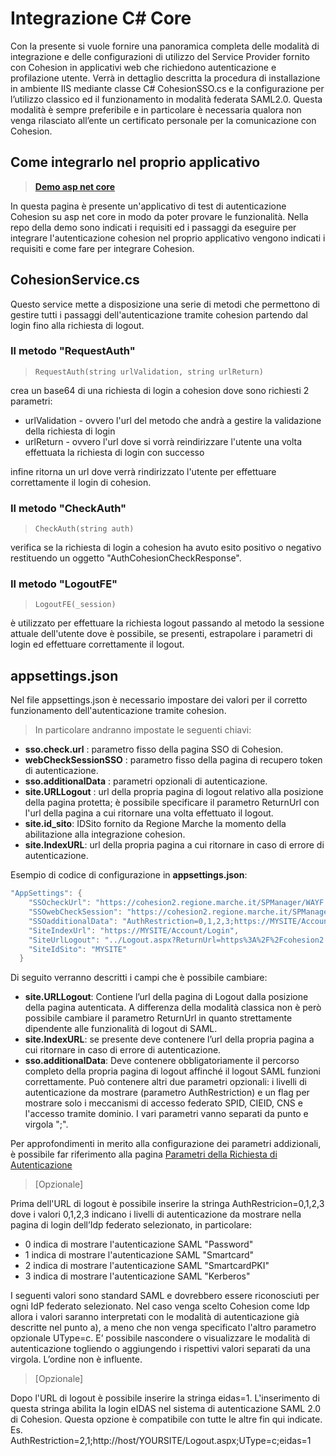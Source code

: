 # Integrazione C# Core

Con la presente si vuole fornire una panoramica completa delle modalità di integrazione e delle configurazioni di utilizzo del Service Provider fornito con Cohesion in applicativi web che richiedono autenticazione e profilazione utente.
Verrà in dettaglio descritta la procedura di installazione in ambiente IIS mediante classe C# CohesionSSO.cs e la configurazione per l’utilizzo classico ed il funzionamento in modalità federata SAML2.0.
Questa modalità è sempre preferibile e in particolare è necessaria qualora non venga rilasciato all’ente un certificato personale per la comunicazione con Cohesion.

## Come integrarlo nel proprio applicativo

>  **[Demo asp net core](https://github.com/regione-marche/Cohesion2NETCore)**

In questa pagina è presente un'applicativo di test di autenticazione Cohesion su asp net core in modo da poter provare le funzionalità.
Nella repo della demo sono indicati i requisiti ed i passaggi da eseguire per integrare l'autenticazione cohesion nel proprio applicativo vengono indicati i requisiti e come fare per integrare Cohesion.



## CohesionService.cs

Questo service mette a disposizione una serie di metodi che permettono di gestire tutti i passaggi dell'autenticazione tramite cohesion partendo dal login fino alla richiesta di logout.

### Il metodo "RequestAuth"

> `RequestAuth(string urlValidation, string urlReturn)`

crea un base64 di una richiesta di login a cohesion dove sono richiesti 2 parametri:
* urlValidation - ovvero l'url del metodo che andrà a gestire la validazione della richiesta di login
* urlReturn - ovvero l'url dove si vorrà reindirizzare l'utente una volta effettuata la richiesta di login con successo

infine ritorna un url dove verrà rindirizzato l'utente per effettuare correttamente il login di cohesion.

### Il metodo "CheckAuth"

> `CheckAuth(string auth)`

verifica se la richiesta di login a cohesion ha avuto esito positivo o negativo restituendo un oggetto "AuthCohesionCheckResponse".

### Il metodo "LogoutFE"

> `LogoutFE(_session)`

è utilizzato per effettuare la richiesta logout passando al metodo la sessione attuale dell'utente dove è possibile, se presenti, estrapolare i parametri di login ed effettuare correttamente il logout.

## appsettings.json

Nel file appsettings.json è necessario impostare dei valori per il corretto funzionamento dell'autenticazione tramite cohesion.

> In particolare andranno impostate le seguenti chiavi:

*  **sso.check.url** : parametro fisso della pagina SSO di Cohesion.
*  **webCheckSessionSSO** : parametro fisso della pagina di recupero token di autenticazione.
*  **sso.additionalData** : parametri opzionali di autenticazione.
*  **site.URLLogout** : url della propria pagina di logout relativo alla posizione della pagina protetta; è possibile specificare il parametro ReturnUrl con l'url della pagina a cui ritornare una volta effettuato il logout.
*  **site.id_sito**: IDSito fornito da Regione Marche la momento della abilitazione alla integrazione cohesion.
*  **site.IndexURL**: url della propria pagina a cui ritornare in caso di errore di autenticazione.

Esempio di codice di configurazione in **appsettings.json**:
```c#
"AppSettings": {
    "SSOcheckUrl": "https://cohesion2.regione.marche.it/SPManager/WAYF.aspx",
    "SSOwebCheckSession": "https://cohesion2.regione.marche.it/SPManager/webCheckSessionSSO.aspx",
    "SSOadditionalData": "AuthRestriction=0,1,2,3;https://MYSITE/Account/LogOff",
    "SiteIndexUrl": "https://MYSITE/Account/Login",
    "SiteUrlLogout": "../Logout.aspx?ReturnUrl=https%3A%2F%2Fcohesion2.regione.marche.it%2FSPManager%2FLogout.aspx",
    "SiteIdSito": "MYSITE"
  }
```

Di seguito verranno descritti i campi che è possibile cambiare:

* **site.URLLogout**: Contiene l’url della pagina di Logout dalla posizione della pagina autenticata. A differenza della modalità classica non è però possibile cambiare il parametro ReturnUrl in quanto strettamente dipendente alle funzionalità di logout di SAML.
* **site.IndexURL**: se presente deve contenere l’url della propria pagina a cui ritornare in caso di errore di autenticazione.
* **sso.additionalData**: Deve contenere obbligatoriamente il percorso completo della propria pagina di logout affinché il logout SAML funzioni correttamente. Può contenere altri due parametri opzionali: i livelli di autenticazione da mostrare (parametro AuthRestriction) e un flag per mostrare solo i meccanismi di accesso federato SPID, CIEID, CNS e l'accesso tramite dominio. I vari parametri vanno separati da punto e virgola ";".

Per approfondimenti in merito alla configurazione dei parametri addizionali, è possibile far riferimento alla pagina [Parametri della Richiesta di Autenticazione](/CohesionID-Docs/Parametri-della-Richiesta-di-Autenticazione)


> [Opzionale]

Prima dell'URL di logout è possibile inserire la stringa AuthRestricion=0,1,2,3 dove i valori 0,1,2,3 indicano i livelli di autenticazione da mostrare nella pagina di login dell’Idp federato selezionato, in particolare:

* 0 indica di mostrare l'autenticazione SAML "Password"
* 1 indica di mostrare l'autenticazione SAML "Smartcard"
* 2 indica di mostrare l'autenticazione SAML "SmartcardPKI"
* 3 indica di mostrare l'autenticazione SAML "Kerberos"

I seguenti valori sono standard SAML e dovrebbero essere riconosciuti per ogni IdP federato selezionato. Nel caso venga scelto Cohesion come Idp allora i valori saranno interpretati con le modalità di autenticazione già descritte nel punto a), a meno che non venga specificato l'altro parametro opzionale UType=c. E’ possibile nascondere o visualizzare le modalità di autenticazione togliendo o aggiungendo i rispettivi valori separati da una virgola. L’ordine non è influente.

> [Opzionale]

Dopo l'URL di logout è possibile inserire la stringa eidas=1. L'inserimento di questa stringa abilita la login eIDAS nel sistema di autenticazione SAML 2.0 di Cohesion. Questa opzione è compatibile con tutte le altre fin qui indicate. 
Es. AuthRestriction=2,1;http://host/YOURSITE/Logout.aspx;UType=c;eidas=1



